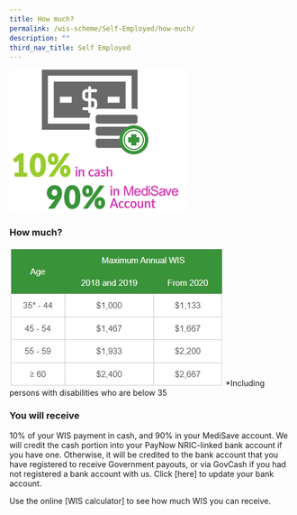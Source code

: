 ```yaml
---
title: How much?
permalink: /wis-scheme/Self-Employed/how-much/
description: ""
third_nav_title: Self Employed
---
```



![](/images/WIS10.png)


### How much?

![](/images/WIS20.jpeg)
*Including persons with disabilities who are below 35

### You will receive
10% of your WIS payment in cash, and 90% in your MediSave account. We will credit the cash portion into your PayNow NRIC-linked bank account if you have one. Otherwise, it will be credited to the bank account that you have registered to receive Government payouts, or via GovCash if you had not registered a bank account with us. Click [here] to update your bank account.

Use the online [WIS calculator] to see how much WIS you can receive.